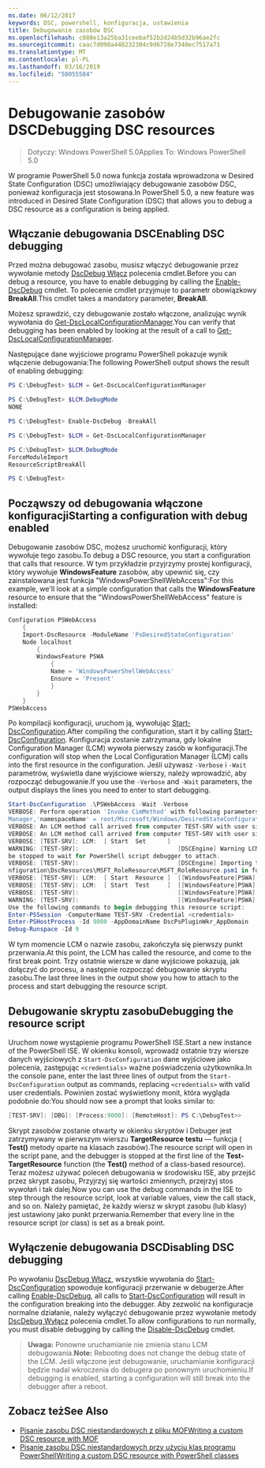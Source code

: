 ```yaml
---
ms.date: 06/12/2017
keywords: DSC, powershell, konfiguracja, ustawienia
title: Debugowanie zasobów DSC
ms.openlocfilehash: c088e13a25ba31ceebaf52b2d24b5d32b96ae2fc
ms.sourcegitcommit: caac7d098a448232304c9d6728e7340ec7517a71
ms.translationtype: MT
ms.contentlocale: pl-PL
ms.lasthandoff: 03/16/2019
ms.locfileid: "58055584"
---
```

# <a name="debugging-dsc-resources"></a><span data-ttu-id="2a4e1-103">Debugowanie zasobów DSC</span><span class="sxs-lookup"><span data-stu-id="2a4e1-103">Debugging DSC resources</span></span>

> <span data-ttu-id="2a4e1-104">Dotyczy: Windows PowerShell 5.0</span><span class="sxs-lookup"><span data-stu-id="2a4e1-104">Applies To: Windows PowerShell 5.0</span></span>

<span data-ttu-id="2a4e1-105">W programie PowerShell 5.0 nowa funkcja została wprowadzona w Desired State Configuration (DSC) umożliwiający debugowanie zasobów DSC, ponieważ konfiguracja jest stosowana.</span><span class="sxs-lookup"><span data-stu-id="2a4e1-105">In PowerShell 5.0, a new feature was introduced in Desired State Configuration (DSC) that allows you to debug a DSC resource as a configuration is being applied.</span></span>

## <a name="enabling-dsc-debugging"></a><span data-ttu-id="2a4e1-106">Włączanie debugowania DSC</span><span class="sxs-lookup"><span data-stu-id="2a4e1-106">Enabling DSC debugging</span></span>
<span data-ttu-id="2a4e1-107">Przed można debugować zasobu, musisz włączyć debugowanie przez wywołanie metody [DscDebug Włącz](/powershell/module/PSDesiredStateConfiguration/Enable-DscDebug) polecenia cmdlet.</span><span class="sxs-lookup"><span data-stu-id="2a4e1-107">Before you can debug a resource, you have to enable debugging by calling the [Enable-DscDebug](/powershell/module/PSDesiredStateConfiguration/Enable-DscDebug) cmdlet.</span></span>
<span data-ttu-id="2a4e1-108">To polecenie cmdlet przyjmuje to parametr obowiązkowy **BreakAll**.</span><span class="sxs-lookup"><span data-stu-id="2a4e1-108">This cmdlet takes a mandatory parameter, **BreakAll**.</span></span>

<span data-ttu-id="2a4e1-109">Możesz sprawdzić, czy debugowanie zostało włączone, analizując wynik wywołania do [Get-DscLocalConfigurationManager](/powershell/module/PSDesiredStateConfiguration/Get-DscLocalConfigurationManager).</span><span class="sxs-lookup"><span data-stu-id="2a4e1-109">You can verify that debugging has been enabled by looking at the result of a call to [Get-DscLocalConfigurationManager](/powershell/module/PSDesiredStateConfiguration/Get-DscLocalConfigurationManager).</span></span>

<span data-ttu-id="2a4e1-110">Następujące dane wyjściowe programu PowerShell pokazuje wynik włączenie debugowania:</span><span class="sxs-lookup"><span data-stu-id="2a4e1-110">The following PowerShell output shows the result of enabling debugging:</span></span>


```powershell
PS C:\DebugTest> $LCM = Get-DscLocalConfigurationManager

PS C:\DebugTest> $LCM.DebugMode
NONE

PS C:\DebugTest> Enable-DscDebug -BreakAll

PS C:\DebugTest> $LCM = Get-DscLocalConfigurationManager

PS C:\DebugTest> $LCM.DebugMode
ForceModuleImport
ResourceScriptBreakAll

PS C:\DebugTest>
```


## <a name="starting-a-configuration-with-debug-enabled"></a><span data-ttu-id="2a4e1-111">Począwszy od debugowania włączone konfiguracji</span><span class="sxs-lookup"><span data-stu-id="2a4e1-111">Starting a configuration with debug enabled</span></span>
<span data-ttu-id="2a4e1-112">Debugowanie zasobów DSC, możesz uruchomić konfiguracji, który wywołuje tego zasobu.</span><span class="sxs-lookup"><span data-stu-id="2a4e1-112">To debug a DSC resource, you start a configuration that calls that resource.</span></span>
<span data-ttu-id="2a4e1-113">W tym przykładzie przyjrzymy prostej konfiguracji, który wywołuje **WindowsFeature** zasobów, aby upewnić się, czy zainstalowana jest funkcja "WindowsPowerShellWebAccess":</span><span class="sxs-lookup"><span data-stu-id="2a4e1-113">For this example, we'll look at a simple configuration that calls the **WindowsFeature** resource to ensure that the "WindowsPowerShellWebAccess" feature is installed:</span></span>

```powershell
Configuration PSWebAccess
    {
    Import-DscResource -ModuleName 'PsDesiredStateConfiguration'
    Node localhost
        {
        WindowsFeature PSWA
            {
            Name = 'WindowsPowerShellWebAccess'
            Ensure = 'Present'
            }
        }
    }
PSWebAccess
```
<span data-ttu-id="2a4e1-114">Po kompilacji konfiguracji, uruchom ją, wywołując [Start-DscConfiguration](/powershell/module/psdesiredstateconfiguration/start-dscconfiguration).</span><span class="sxs-lookup"><span data-stu-id="2a4e1-114">After compiling the configuration, start it by calling [Start-DscConfiguration](/powershell/module/psdesiredstateconfiguration/start-dscconfiguration).</span></span>
<span data-ttu-id="2a4e1-115">Konfiguracja zostanie zatrzymana, gdy lokalne Configuration Manager (LCM) wywoła pierwszy zasób w konfiguracji.</span><span class="sxs-lookup"><span data-stu-id="2a4e1-115">The configuration will stop when the Local Configuration Manager (LCM) calls into the first resource in the configuration.</span></span>
<span data-ttu-id="2a4e1-116">Jeśli używasz `-Verbose` i `-Wait` parametrów, wyświetla dane wyjściowe wierszy, należy wprowadzić, aby rozpocząć debugowanie.</span><span class="sxs-lookup"><span data-stu-id="2a4e1-116">If you use the `-Verbose` and `-Wait` parameters, the output displays the lines you need to enter to start debugging.</span></span>

```powershell
Start-DscConfiguration .\PSWebAccess -Wait -Verbose
VERBOSE: Perform operation 'Invoke CimMethod' with following parameters, ''methodName' = SendConfigurationApply,'className' = MSFT_DSCLocalConfiguration
Manager,'namespaceName' = root/Microsoft/Windows/DesiredStateConfiguration'.
VERBOSE: An LCM method call arrived from computer TEST-SRV with user sid S-1-5-21-2127521184-1604012920-1887927527-108583.
VERBOSE: An LCM method call arrived from computer TEST-SRV with user sid S-1-5-21-2127521184-1604012920-1887927527-108583.
VERBOSE: [TEST-SRV]: LCM:  [ Start  Set      ]
WARNING: [TEST-SRV]:                            [DSCEngine] Warning LCM is in Debug 'ResourceScriptBreakAll' mode.  Resource script processing will
be stopped to wait for PowerShell script debugger to attach.
VERBOSE: [TEST-SRV]:                            [DSCEngine] Importing the module C:\WINDOWS\system32\WindowsPowerShell\v1.0\Modules\PSDesiredStateCo
nfiguration\DscResources\MSFT_RoleResource\MSFT_RoleResource.psm1 in force mode.
VERBOSE: [TEST-SRV]: LCM:  [ Start  Resource ]  [[WindowsFeature]PSWA]
VERBOSE: [TEST-SRV]: LCM:  [ Start  Test     ]  [[WindowsFeature]PSWA]
VERBOSE: [TEST-SRV]:                            [[WindowsFeature]PSWA] Importing the module MSFT_RoleResource in force mode.
WARNING: [TEST-SRV]:                            [[WindowsFeature]PSWA] Resource is waiting for PowerShell script debugger to attach.
Use the following commands to begin debugging this resource script:
Enter-PSSession -ComputerName TEST-SRV -Credential <credentials>
Enter-PSHostProcess -Id 9000 -AppDomainName DscPsPluginWkr_AppDomain
Debug-Runspace -Id 9
```
<span data-ttu-id="2a4e1-117">W tym momencie LCM o nazwie zasobu, zakończyła się pierwszy punkt przerwania.</span><span class="sxs-lookup"><span data-stu-id="2a4e1-117">At this point, the LCM has called the resource, and come to the first break point.</span></span>
<span data-ttu-id="2a4e1-118">Trzy ostatnie wiersze w dane wyjściowe pokazują, jak dołączyć do procesu, a następnie rozpocząć debugowanie skryptu zasobu.</span><span class="sxs-lookup"><span data-stu-id="2a4e1-118">The last three lines in the output show you how to attach to the process and start debugging the resource script.</span></span>

## <a name="debugging-the-resource-script"></a><span data-ttu-id="2a4e1-119">Debugowanie skryptu zasobu</span><span class="sxs-lookup"><span data-stu-id="2a4e1-119">Debugging the resource script</span></span>

<span data-ttu-id="2a4e1-120">Uruchom nowe wystąpienie programu PowerShell ISE.</span><span class="sxs-lookup"><span data-stu-id="2a4e1-120">Start a new instance of the PowerShell ISE.</span></span>
<span data-ttu-id="2a4e1-121">W okienku konsoli, wprowadź ostatnie trzy wiersze danych wyjściowych z `Start-DscConfiguration` dane wyjściowe jako polecenia, zastępując `<credentials>` ważne poświadczenia użytkownika.</span><span class="sxs-lookup"><span data-stu-id="2a4e1-121">In the console pane, enter the last three lines of output from the `Start-DscConfiguration` output as commands, replacing `<credentials>` with valid user credentials.</span></span>
<span data-ttu-id="2a4e1-122">Powinien zostać wyświetlony monit, która wygląda podobnie do:</span><span class="sxs-lookup"><span data-stu-id="2a4e1-122">You should now see a prompt that looks similar to:</span></span>

```powershell
[TEST-SRV]: [DBG]: [Process:9000]: [RemoteHost]: PS C:\DebugTest>>
```

<span data-ttu-id="2a4e1-123">Skrypt zasobów zostanie otwarty w okienku skryptów i Debuger jest zatrzymywany w pierwszym wierszu **TargetResource testu** — funkcja ( **Test()** metody oparte na klasach zasobów).</span><span class="sxs-lookup"><span data-stu-id="2a4e1-123">The resource script will open in the script pane, and the debugger is stopped at the first line of the **Test-TargetResource** function (the **Test()** method of a class-based resource).</span></span>
<span data-ttu-id="2a4e1-124">Teraz możesz używać poleceń debugowania w środowisku ISE, aby przejść przez skrypt zasobu, Przyjrzyj się wartości zmiennych, przejrzyj stos wywołań i tak dalej.</span><span class="sxs-lookup"><span data-stu-id="2a4e1-124">Now you can use the debug commands in the ISE to step through the resource script, look at variable values, view the call stack, and so on.</span></span> <span data-ttu-id="2a4e1-125">Należy pamiętać, że każdy wiersz w skrypt zasobu (lub klasy) jest ustawiony jako punkt przerwania.</span><span class="sxs-lookup"><span data-stu-id="2a4e1-125">Remember that every line in the resource script (or class) is set as a break point.</span></span>

## <a name="disabling-dsc-debugging"></a><span data-ttu-id="2a4e1-126">Wyłączenie debugowania DSC</span><span class="sxs-lookup"><span data-stu-id="2a4e1-126">Disabling DSC debugging</span></span>

<span data-ttu-id="2a4e1-127">Po wywołaniu [DscDebug Włącz](/powershell/module/PSDesiredStateConfiguration/Enable-DscDebug), wszystkie wywołania do [Start-DscConfiguration](/powershell/module/psdesiredstateconfiguration/start-dscconfiguration) spowoduje konfiguracji przerwanie w debugerze.</span><span class="sxs-lookup"><span data-stu-id="2a4e1-127">After calling [Enable-DscDebug](/powershell/module/PSDesiredStateConfiguration/Enable-DscDebug), all calls to [Start-DscConfiguration](/powershell/module/psdesiredstateconfiguration/start-dscconfiguration) will result in the configuration breaking into the debugger.</span></span> <span data-ttu-id="2a4e1-128">Aby zezwolić na konfiguracje normalne działanie, należy wyłączyć debugowanie przez wywołanie metody [DscDebug Wyłącz](/powershell/module/PSDesiredStateConfiguration/Disable-DscDebug) polecenia cmdlet.</span><span class="sxs-lookup"><span data-stu-id="2a4e1-128">To allow configurations to run normally, you must disable debugging by calling the [Disable-DscDebug](/powershell/module/PSDesiredStateConfiguration/Disable-DscDebug) cmdlet.</span></span>

><span data-ttu-id="2a4e1-129">**Uwaga:** Ponowne uruchamianie nie zmienia stanu LCM debugowania.</span><span class="sxs-lookup"><span data-stu-id="2a4e1-129">**Note:** Rebooting does not change the debug state of the LCM.</span></span> <span data-ttu-id="2a4e1-130">Jeśli włączone jest debugowanie, uruchamianie konfiguracji będzie nadal wkroczenia do debugera po ponownym uruchomieniu.</span><span class="sxs-lookup"><span data-stu-id="2a4e1-130">If debugging is enabled, starting a configuration will still break into the debugger after a reboot.</span></span>

## <a name="see-also"></a><span data-ttu-id="2a4e1-131">Zobacz też</span><span class="sxs-lookup"><span data-stu-id="2a4e1-131">See Also</span></span>

- [<span data-ttu-id="2a4e1-132">Pisanie zasobu DSC niestandardowych z pliku MOF</span><span class="sxs-lookup"><span data-stu-id="2a4e1-132">Writing a custom DSC resource with MOF</span></span>](../resources/authoringResourceMOF.md)
- [<span data-ttu-id="2a4e1-133">Pisanie zasobu DSC niestandardowych przy użyciu klas programu PowerShell</span><span class="sxs-lookup"><span data-stu-id="2a4e1-133">Writing a custom DSC resource with PowerShell classes</span></span>](../resources/authoringResourceClass.md)

